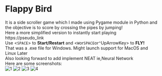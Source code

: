 # Flappy Bird
It is a side scroller game which I made using Pygame module in Python and the objective is to score by crossing the pipes by jumping!  
Here a more simplified version to instantly start playing   
https://pseudo_link   
Use <`SPACE`> to **Start/Restart** and <`W`or`SPACE`or`^`UpArrowKey> to **FLY!**  
That was a .exe file for Windows. Might launch support for MacOS and Linux Later  
Also looking forward to add implement NEAT ie,Neural Network  
Here are some screenshots:  
![1](https://user-images.githubusercontent.com/37980605/103461221-c5676500-4d42-11eb-8858-855869400770.png)
![2](https://user-images.githubusercontent.com/37980605/102208715-c05a8700-3ef5-11eb-9bc0-8e09ecc2a3b8.png)
![3](https://user-images.githubusercontent.com/37980605/102208717-c0f31d80-3ef5-11eb-94c5-642574090ddc.png)
![4](https://user-images.githubusercontent.com/37980605/102208719-c2244a80-3ef5-11eb-8593-30777890c9c0.png)
